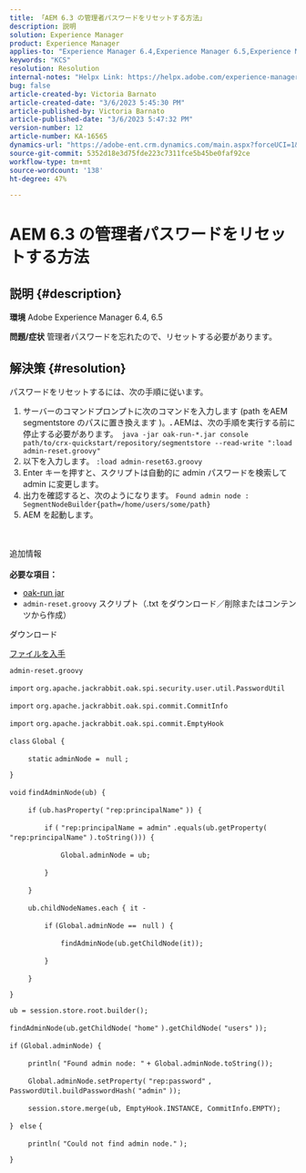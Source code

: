 ```yaml
---
title: 「AEM 6.3 の管理者パスワードをリセットする方法」
description: 説明
solution: Experience Manager
product: Experience Manager
applies-to: "Experience Manager 6.4,Experience Manager 6.5,Experience Manager"
keywords: "KCS"
resolution: Resolution
internal-notes: "Helpx Link: https://helpx.adobe.com/experience-manager/kb/How-to-reset-the-admin-password-in-AEM-6-3.html"
bug: false
article-created-by: Victoria Barnato
article-created-date: "3/6/2023 5:45:30 PM"
article-published-by: Victoria Barnato
article-published-date: "3/6/2023 5:47:32 PM"
version-number: 12
article-number: KA-16565
dynamics-url: "https://adobe-ent.crm.dynamics.com/main.aspx?forceUCI=1&pagetype=entityrecord&etn=knowledgearticle&id=4d21f9a9-46bc-ed11-83ff-6045bd006a22"
source-git-commit: 5352d18e3d75fde223c7311fce5b45be0faf92ce
workflow-type: tm+mt
source-wordcount: '138'
ht-degree: 47%

---
```


# AEM 6.3 の管理者パスワードをリセットする方法

## 説明 {#description}

<b>環境</b>
Adobe Experience Manager 6.4, 6.5


<b>問題/症状</b>
管理者パスワードを忘れたので、リセットする必要があります。


## 解決策 {#resolution}


パスワードをリセットするには、次の手順に従います。

1. サーバーのコマンドプロンプトに次のコマンドを入力します (path をAEM segmentstore のパスに置き換えます )。<b>. </b>AEMは、次の手順を実行する前に停止する必要があります。` java -jar oak-run-*.jar console path/to/crx-quickstart/repository/segmentstore --read-write ":load admin-reset.groovy"`
2. 以下を入力します。 `:load admin-reset63.groovy`
3. Enter キーを押すと、スクリプトは自動的に admin パスワードを検索して admin に変更します。
4. 出力を確認すると、次のようになります。 `Found admin node : SegmentNodeBuilder{path=/home/users/some/path}`
5. AEM を起動します。

<br><br>追加情報<br><br>
<b>必要な項目：</b>

- [oak-run jar](https://repo1.maven.org/maven2/org/apache/jackrabbit/oak-run/)
- `admin-reset.groovy` スクリプト（.txt をダウンロード／削除またはコンテンツから作成）


ダウンロード

[ファイルを入手](https://helpx.adobe.com/content/dam/help/en/experience-manager/kb/How-to-reset-the-admin-password-in-AEM-6-3/_jcr_content/main-pars/download_section/download-1/admin-reset_groovy.txt "admin-reset.groovy.txt")

`admin-reset.groovy`



`import` `org.apache.jackrabbit.oak.spi.security.user.util.PasswordUtil`

`import` `org.apache.jackrabbit.oak.spi.commit.CommitInfo`

`import` `org.apache.jackrabbit.oak.spi.commit.EmptyHook`



`class` `Global {`

`    ` `static` `adminNode = ` `null` `;`

`}`



`void` `findAdminNode(ub) {`

`    ` `if` `(ub.hasProperty(` `"rep:principalName"` `)) {`

`        ` `if` `(` `"rep:principalName = admin"` `.equals(ub.getProperty(` `"rep:principalName"` `).toString())) {`

`            ` `Global.adminNode = ub;`

`        ` `}`

`    ` `}`

`    ` `ub.childNodeNames.each { it -`

`        ` `if` `(Global.adminNode == ` `null` `) {`

`            ` `findAdminNode(ub.getChildNode(it));`

`        ` `}`

`    ` `}`

`}`



`ub = session.store.root.builder();`

`findAdminNode(ub.getChildNode(` `"home"` `).getChildNode(` `"users"` `));`



`if` `(Global.adminNode) {`

`    ` `println(` `"Found admin node: "` `+ Global.adminNode.toString());`

`    ` `Global.adminNode.setProperty(` `"rep:password"` `, PasswordUtil.buildPasswordHash(` `"admin"` `));`

`    ` `session.store.merge(ub, EmptyHook.INSTANCE, CommitInfo.EMPTY);`

`} ` `else` `{`

`    ` `println(` `"Could not find admin node."` `);`

`}`
